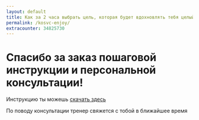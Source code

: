 ```yaml
---
layout: default
title: Как за 2 часа выбрать цель, которая будет вдохновлять тебя целый год
permalink: /kosvc-enjoy/
extracounter: 34825730
---
```


<h1 class="text-center"><i class="fa fa-thumbs-up text-peter-river fa-5x"></i></h1>
<h1 class="text-center">Спасибо за заказ пошаговой инструкции и персональной консультации!</h1>
<p class="text-center lead text-muted">Инструкцию ты можешь <a href="/enjoy/kosvc.pdf" download><i class="fa fa-download"></i> скачать здесь</a></p>

<p class="text-center">По поводу консультации тренер свяжется с тобой в ближайшее время</p>
